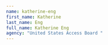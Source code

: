 ```yaml
---
name: katherine-eng
first_name: Katherine
last_name: Eng
full_name: Katherine Eng
agency: "United States Access Board "
---
```

